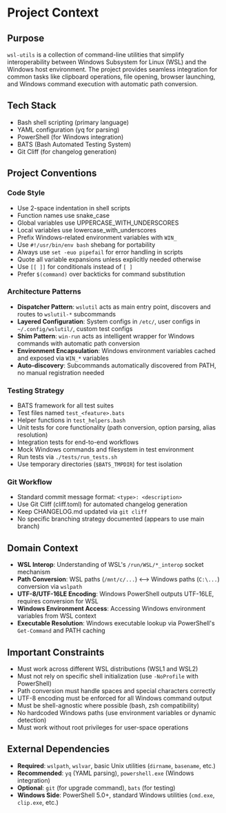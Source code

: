 # Project Context

## Purpose
`wsl-utils` is a collection of command-line utilities that simplify interoperability between Windows Subsystem for Linux (WSL) and the Windows host environment. The project provides seamless integration for common tasks like clipboard operations, file opening, browser launching, and Windows command execution with automatic path conversion.

## Tech Stack
- Bash shell scripting (primary language)
- YAML configuration (yq for parsing)
- PowerShell (for Windows integration)
- BATS (Bash Automated Testing System)
- Git Cliff (for changelog generation)

## Project Conventions

### Code Style
- Use 2-space indentation in shell scripts
- Function names use snake_case
- Global variables use UPPERCASE_WITH_UNDERSCORES
- Local variables use lowercase_with_underscores
- Prefix Windows-related environment variables with `WIN_`
- Use `#!/usr/bin/env bash` shebang for portability
- Always use `set -euo pipefail` for error handling in scripts
- Quote all variable expansions unless explicitly needed otherwise
- Use `[[ ]]` for conditionals instead of `[ ]`
- Prefer `$(command)` over backticks for command substitution

### Architecture Patterns
- **Dispatcher Pattern**: `wslutil` acts as main entry point, discovers and routes to `wslutil-*` subcommands
- **Layered Configuration**: System configs in `/etc/`, user configs in `~/.config/wslutil/`, custom test configs
- **Shim Pattern**: `win-run` acts as intelligent wrapper for Windows commands with automatic path conversion
- **Environment Encapsulation**: Windows environment variables cached and exposed via `WIN_*` variables
- **Auto-discovery**: Subcommands automatically discovered from PATH, no manual registration needed

### Testing Strategy
- BATS framework for all test suites
- Test files named `test_<feature>.bats`
- Helper functions in `test_helpers.bash`
- Unit tests for core functionality (path conversion, option parsing, alias resolution)
- Integration tests for end-to-end workflows
- Mock Windows commands and filesystem in test environment
- Run tests via `./tests/run_tests.sh`
- Use temporary directories (`$BATS_TMPDIR`) for test isolation

### Git Workflow
- Standard commit message format: `<type>: <description>`
- Use Git Cliff (cliff.toml) for automated changelog generation
- Keep CHANGELOG.md updated via `git cliff`
- No specific branching strategy documented (appears to use main branch)

## Domain Context
- **WSL Interop**: Understanding of WSL's `/run/WSL/*_interop` socket mechanism
- **Path Conversion**: WSL paths (`/mnt/c/...`) ⟷ Windows paths (`C:\...`) conversion via `wslpath`
- **UTF-8/UTF-16LE Encoding**: Windows PowerShell outputs UTF-16LE, requires conversion for WSL
- **Windows Environment Access**: Accessing Windows environment variables from WSL context
- **Executable Resolution**: Windows executable lookup via PowerShell's `Get-Command` and PATH caching

## Important Constraints
- Must work across different WSL distributions (WSL1 and WSL2)
- Must not rely on specific shell initialization (use `-NoProfile` with PowerShell)
- Path conversion must handle spaces and special characters correctly
- UTF-8 encoding must be enforced for all Windows command output
- Must be shell-agnostic where possible (bash, zsh compatibility)
- No hardcoded Windows paths (use environment variables or dynamic detection)
- Must work without root privileges for user-space operations

## External Dependencies
- **Required**: `wslpath`, `wslvar`, basic Unix utilities (`dirname`, `basename`, etc.)
- **Recommended**: `yq` (YAML parsing), `powershell.exe` (Windows integration)
- **Optional**: `git` (for upgrade command), `bats` (for testing)
- **Windows Side**: PowerShell 5.0+, standard Windows utilities (`cmd.exe`, `clip.exe`, etc.)
